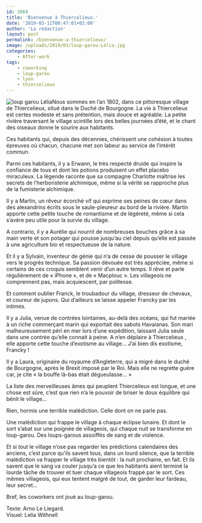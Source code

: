 ```yaml
---
id: 2869
title: 'Bienvenue à Thiercelieux.'
date: '2019-03-11T08:47:01+02:00'
author: 'La rédaction'
layout: post
permalink: /bienvenue-a-thiercelieux/
image: /uploads/2019/03/loup-garou-Lélia.jpg
categories:
    - After-work
tags:
    - coworking
    - loup-garou
    - lyon
    - thiercelieux
---
```


![loup garou Lélia](/uploads/2019/03/loup-garou-Lélia-150x150.jpg)Nous sommes en l’an 1802, dans ce pittoresque village de Thiercelieux, situé dans le Duché de Bourgogne. La vie à Thiercelieux est certes modeste et sans prétention, mais douce et agréable. La petite rivière traversant le village scintille lors des belles journées d’été, et le chant des oiseaux donne le sourire aux habitants.

Ces habitants qui, depuis des décennies, chérissent une cohésion à toutes épreuves où chacun, chacune met son labeur au service de l’intérêt commun.

Parmi ces habitants, il y a Erwann, le très respecté druide qui inspire la confiance de tous et dont les potions produisent un effet placebo miraculeux. La légende raconte que sa compagne Charlotte maîtrise les secrets de l’herboristerie alchimique, même si la vérité se rapproche plus de la fumisterie alchimique.

Il y a Martin, un rêveur écorché vif qui exprime ses peines de cœur dans des alexandrins écrits sous le saule-pleureur au bord de la rivière. Martin apporte cette petite touche de romantisme et de légèreté, même si cela s’avère peu utile pour la survie du village.

A contrario, il y a Aurélie qui nourrit de nombreuses bouches grâce à sa main verte et son potager qui pousse jusqu’au ciel depuis qu’elle est passée à une agriculture bio et respectueuse de la nature.

Et il y a Sylvain, inventeur de génie qui n’a de cesse de pousser le village vers le progrès technique. Sa passion dévouée est très appréciée, même si certains de ces croquis semblent venir d’un autre temps. Il rêve et parle régulièrement de « iPhone », et de « Macplouc ». Les villageois ne comprennent pas, mais acquiescent, par politesse.

Et comment oublier Franck, le troubadour du village, dresseur de chevaux, et coureur de jupons. Qui d’ailleurs se laisse appeler Francky par les intimes.

Il y a Julia, venue de contrées lointaines, au-delà des océans, qui fut mariée à un riche commerçant marin qui exportait des sabots Havaianas. Son mari malheureusement péri en mer lors d’une expédition, laissant Julia seule dans une contrée qu’elle connait à peine. A n’en déplaire à Thiercelieux , elle apporte cette touche d’exotisme au village… J’ai bien dis exotisme, Francky !

Il y a Laura, originaire du royaume d’Angleterre, qui a migré dans le duché de Bourgogne, après le Brexit imposé par le Roi. Mais elle ne regrette guère car, je cite « la bouffe là-bas était dégueulasse… »

La liste des merveilleuses âmes qui peuplent Thiercelieux est longue, et une chose est sûre, c’est que rien n’a le pouvoir de briser le doux équilibre qui bénit le village…

Rien, hormis une terrible malédiction. Celle dont on ne parle pas.

Une malédiction qui frappe le village à chaque éclipse lunaire. Et dont le sort s’abat sur une poignée de villageois, qui chaque nuit se transforme en loup-garou. Des loups-garous assoiffés de sang et de violence.

Et si tout le village n’ose pas regarder les prédictions calendaires des anciens, c’est parce qu’ils savent tous, dans un lourd silence, que la terrible malédiction va frapper le village très bientôt : la nuit prochaine, en fait. Et ils savent que le sang va couler jusqu’a ce que les habitants aient terminé la lourde tâche de trouver et tuer chaque villageois frappé par le sort. Ces mêmes villageois, qui eux tentent malgré de tout, de garder leur fardeau, leur secret…

Bref, les coworkers ont joué au loup-garou.

Texte: Arno Le Liegard.  
Visuel: Lelia Withnell